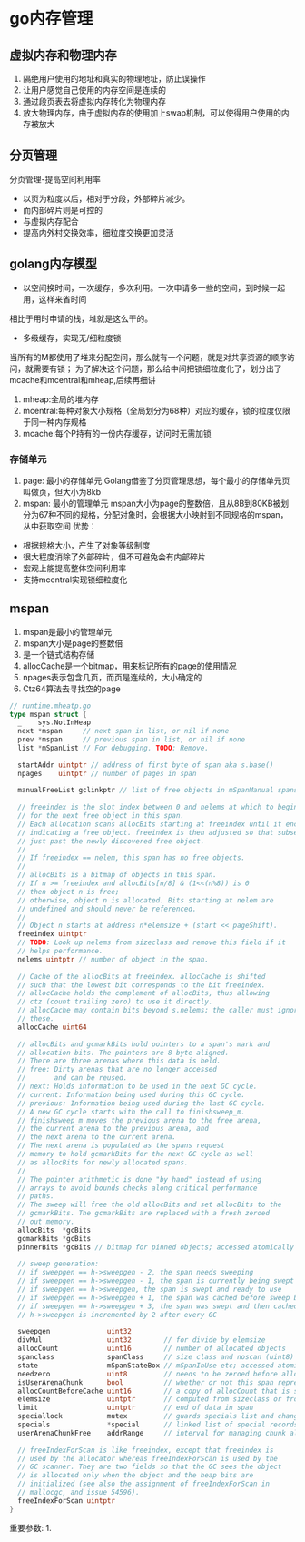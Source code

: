 # go内存管理

## 虚拟内存和物理内存

1. 隔绝用户使用的地址和真实的物理地址，防止误操作
2. 让用户感觉自己使用的内存空间是连续的
3. 通过段页表去将虚拟内存转化为物理内存
4. 放大物理内存，由于虚拟内存的使用加上swap机制，可以使得用户使用的内存被放大

## 分页管理

分页管理-提高空间利用率

- 以页为粒度以后，相对于分段，外部碎片减少。
- 而内部碎片则是可控的
- 与虚拟内存配合
- 提高内外村交换效率，细粒度交换更加灵活

## golang内存模型
- 以空间换时间，一次缓存，多次利用。一次申请多一些的空间，到时候一起用，这样来省时间

相比于用时申请的栈，堆就是这么干的。

- 多级缓存，实现无/细粒度锁

当所有的M都使用了堆来分配空间，那么就有一个问题，就是对共享资源的顺序访问，就需要有锁；
为了解决这个问题，那么给中间把锁细粒度化了，划分出了mcache和mcentral和mheap,后续再细讲

1. mheap:全局的堆内存
2. mcentral:每种对象大小规格（全局划分为68种）对应的缓存，锁的粒度仅限于同一种内存规格
3. mcache:每个P持有的一份内存缓存，访问时无需加锁

### 存储单元
1. page: 最小的存储单元
Golang借鉴了分页管理思想，每个最小的存储单元页叫做页，但大小为8kb
2. mspan: 最小的管理单元
mspan大小为page的整数倍，且从8B到80KB被划分为67种不同的规格，分配对象时，会根据大小映射到不同规格的mspan，从中获取空间
优势：
- 根据规格大小，产生了对象等级制度
- 很大程度消除了外部碎片，但不可避免会有内部碎片
- 宏观上能提高整体空间利用率
- 支持mcentral实现锁细粒度化

## mspan
1. mspan是最小的管理单元
2. mspan大小是page的整数倍
3. 是一个链式结构存储
4. allocCache是一个bitmap，用来标记所有的page的使用情况
5. npages表示包含几页，而页是连续的，大小确定的
6. Ctz64算法去寻找空的page

```go
// runtime.mheatp.go
type mspan struct {
  _    sys.NotInHeap
  next *mspan     // next span in list, or nil if none
  prev *mspan     // previous span in list, or nil if none
  list *mSpanList // For debugging. TODO: Remove.
  
  startAddr uintptr // address of first byte of span aka s.base()
  npages    uintptr // number of pages in span
  
  manualFreeList gclinkptr // list of free objects in mSpanManual spans
  
  // freeindex is the slot index between 0 and nelems at which to begin scanning
  // for the next free object in this span.
  // Each allocation scans allocBits starting at freeindex until it encounters a 0
  // indicating a free object. freeindex is then adjusted so that subsequent scans begin
  // just past the newly discovered free object.
  //
  // If freeindex == nelem, this span has no free objects.
  //
  // allocBits is a bitmap of objects in this span.
  // If n >= freeindex and allocBits[n/8] & (1<<(n%8)) is 0
  // then object n is free;
  // otherwise, object n is allocated. Bits starting at nelem are
  // undefined and should never be referenced.
  //
  // Object n starts at address n*elemsize + (start << pageShift).
  freeindex uintptr
  // TODO: Look up nelems from sizeclass and remove this field if it
  // helps performance.
  nelems uintptr // number of object in the span.
  
  // Cache of the allocBits at freeindex. allocCache is shifted
  // such that the lowest bit corresponds to the bit freeindex.
  // allocCache holds the complement of allocBits, thus allowing
  // ctz (count trailing zero) to use it directly.
  // allocCache may contain bits beyond s.nelems; the caller must ignore
  // these.
  allocCache uint64
  
  // allocBits and gcmarkBits hold pointers to a span's mark and
  // allocation bits. The pointers are 8 byte aligned.
  // There are three arenas where this data is held.
  // free: Dirty arenas that are no longer accessed
  //       and can be reused.
  // next: Holds information to be used in the next GC cycle.
  // current: Information being used during this GC cycle.
  // previous: Information being used during the last GC cycle.
  // A new GC cycle starts with the call to finishsweep_m.
  // finishsweep_m moves the previous arena to the free arena,
  // the current arena to the previous arena, and
  // the next arena to the current arena.
  // The next arena is populated as the spans request
  // memory to hold gcmarkBits for the next GC cycle as well
  // as allocBits for newly allocated spans.
  //
  // The pointer arithmetic is done "by hand" instead of using
  // arrays to avoid bounds checks along critical performance
  // paths.
  // The sweep will free the old allocBits and set allocBits to the
  // gcmarkBits. The gcmarkBits are replaced with a fresh zeroed
  // out memory.
  allocBits  *gcBits
  gcmarkBits *gcBits
  pinnerBits *gcBits // bitmap for pinned objects; accessed atomically
  
  // sweep generation:
  // if sweepgen == h->sweepgen - 2, the span needs sweeping
  // if sweepgen == h->sweepgen - 1, the span is currently being swept
  // if sweepgen == h->sweepgen, the span is swept and ready to use
  // if sweepgen == h->sweepgen + 1, the span was cached before sweep began and is still cached, and needs sweeping
  // if sweepgen == h->sweepgen + 3, the span was swept and then cached and is still cached
  // h->sweepgen is incremented by 2 after every GC
  
  sweepgen              uint32
  divMul                uint32        // for divide by elemsize
  allocCount            uint16        // number of allocated objects
  spanclass             spanClass     // size class and noscan (uint8)
  state                 mSpanStateBox // mSpanInUse etc; accessed atomically (get/set methods)
  needzero              uint8         // needs to be zeroed before allocation
  isUserArenaChunk      bool          // whether or not this span represents a user arena
  allocCountBeforeCache uint16        // a copy of allocCount that is stored just before this span is cached
  elemsize              uintptr       // computed from sizeclass or from npages
  limit                 uintptr       // end of data in span
  speciallock           mutex         // guards specials list and changes to pinnerBits
  specials              *special      // linked list of special records sorted by offset.
  userArenaChunkFree    addrRange     // interval for managing chunk allocation
  
  // freeIndexForScan is like freeindex, except that freeindex is
  // used by the allocator whereas freeIndexForScan is used by the
  // GC scanner. They are two fields so that the GC sees the object
  // is allocated only when the object and the heap bits are
  // initialized (see also the assignment of freeIndexForScan in
  // mallocgc, and issue 54596).
  freeIndexForScan uintptr
}
```

重要参数:
1. 
